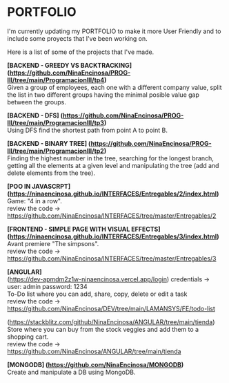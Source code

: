 # PORTFOLIO
I'm currently updating my PORTFOLIO to make it more User Friendly and to include some proyects that I've been working on.

Here is a list of some of the projects that I've made.

**[BACKEND - GREEDY VS BACKTRACKING] (https://github.com/NinaEncinosa/PROG-III/tree/main/ProgramacionIII/tp4)** </br>
Given a group of employees, each one with a different company value, split the list in two different groups having the minimal posible value gap between the groups.

**[BACKEND - DFS] (https://github.com/NinaEncinosa/PROG-III/tree/main/ProgramacionIII/tp3)** </br>
Using DFS find the shortest path from point A to point B. 

**[BACKEND - BINARY TREE] (https://github.com/NinaEncinosa/PROG-III/tree/main/ProgramacionIII/tp2)** </br>
Finding the highest number in the tree, searching for the longest branch, getting all the elements at a given level and manipulating the tree (add and delete elements from the tree). 

**[POO IN JAVASCRPT] (https://ninaencinosa.github.io/INTERFACES/Entregables/2/index.html)** </br>
Game: "4 in a row". </br>
review the code -> https://github.com/NinaEncinosa/INTERFACES/tree/master/Entregables/2

**[FRONTEND - SIMPLE PAGE WITH VISUAL EFFECTS] (https://ninaencinosa.github.io/INTERFACES/Entregables/3/index.html)** </br>
Avant premiere "The simpsons". </br>
review the code -> https://github.com/NinaEncinosa/INTERFACES/tree/master/Entregables/3

**[ANGULAR]** </br>
(https://dev-apmdm2z1w-ninaencinosa.vercel.app/login) 
credentials -> user: admin password: 1234  </br>
To-Do list where you can add, share, copy, delete or edit a task  </br>
review the code -> https://github.com/NinaEncinosa/DEV/tree/main/LAMANSYS/FE/todo-list

(https://stackblitz.com/github/NinaEncinosa/ANGULAR/tree/main/tienda)
Store where you can buy from the stock veggies and add them to a shopping cart. </br>
review the code -> https://github.com/NinaEncinosa/ANGULAR/tree/main/tienda



**[MONGODB] (https://github.com/NinaEncinosa/MONGODB)** </br>
Create and manipulate a DB using MongoDB. </br>






